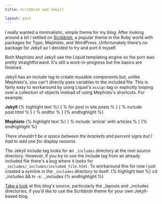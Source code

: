 ```yaml
---
title: Scribbish and Jekyll

layout: post
---
```


I really wanted a minimalistic, simple theme for my blog. After looking around a bit I settled on [Scribbish][], a popular theme in the Ruby world with packages for Typo, Mephisto, and WordPress. Unfortunately there's no package for Jekyll so I decided to try and port it myself.

[scribbish]: http://quotedprintable.com/pages/scribbish

Both Mephisto and Jekyll use the Liquid templating engine so the port was pretty straightforward. It's still a work-in-progress but the basics are finished.

Jekyll has an include tag to create reusable components but, unlike Mephisto's, you can't directly pass variables to the included file. This is fairly easy to workaround by using Liquid's `assign` tag or explicitly looping over a collection of objects instead of using Mephisto's shortcuts. For example:

**Jekyll**
{% highlight text %}
{ % for post in site.posts % }
  { % include post.html % }
{ % endfor % }
{% endhighlight %}

**Mephisto**
{% highlight text %}
{ % include 'article' with articles % }
{% endhighlight %}

*There shouldn't be a space between the brackets and percent signs but I had to add one for display reasons*

The Jekyll include tag looks for an `_includes` directory at the root source directory. However, if you try to use the include tag from an already included file there's a bug where it looks for `_includes/_includes/included_file.html`. To workaround this for now I just created a symlink in the `_includes` directory to itself.
{% highlight text %}
cd _includes && ln -s . _includes
{% endhighlight %}

[Take a look][github blog] at this blog's source, particularly the \_layouts and \_includes directories, if you'd like to use the Scribbish theme for your own Jekyll-based blog.

[github blog]: http://github.com/bbrowning/bbrowning.github.com/tree/master
